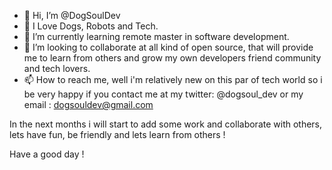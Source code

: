 - 👋 Hi, I’m @DogSoulDev
- 👀 I Love Dogs, Robots and Tech.
- 🌱 I’m currently learning remote master in software development.
- 💞️ I’m looking to collaborate at all kind of open source, that will provide me to learn from others and grow my own developers friend community and tech lovers. 
- 📫 How to reach me, well i'm relatively new on this par of tech world so i be very happy if you contact me at my twitter: @dogsoul_dev or my email : dogsouldev@gmail.com

<!---
DogSoulDev/DogSoulDev is a ✨ special ✨ repository because its `README.md` (this file) appears on your GitHub profile.
You can click the Preview link to take a look at your changes.
--->

In the next months i will start to add some work and collaborate with others, lets have fun, be friendly and lets learn from others !

Have a good day !
